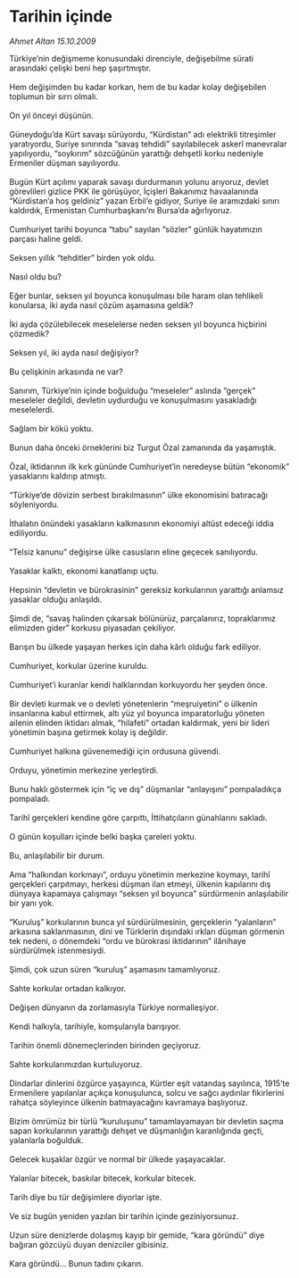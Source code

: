 # Tarihin içinde

*Ahmet Altan 15.10.2009*

<div class="taraf_structure_2col_1zq">
<div class="margen_n">



 <p>Türkiye’nin değişmeme konusundaki direnciyle, değişebilme sürati arasındaki çelişki beni hep şaşırtmıştır. <br/><br/>Hem değişimden bu kadar korkan, hem de bu kadar kolay değişebilen toplumun bir sırrı olmalı. <br/><br/>On yıl önceyi düşünün. <br/><br/>Güneydoğu’da Kürt savaşı sürüyordu, “Kürdistan” adı elektrikli titreşimler yaratıyordu, Suriye sınırında “savaş tehdidi” sayılabilecek askerî manevralar yapılıyordu, “soykırım” sözcüğünün yarattığı dehşetli korku nedeniyle Ermeniler düşman sayılıyordu. <br/><br/>Bugün Kürt açılımı yaparak savaşı durdurmanın yolunu arıyoruz, devlet görevlileri gizlice PKK ile görüşüyor, İçişleri Bakanımız havaalanında “Kürdistan’a hoş geldiniz” yazan Erbil’e gidiyor, Suriye ile aramızdaki sınırı kaldırdık, Ermenistan Cumhurbaşkanı’nı Bursa’da ağırlıyoruz. <br/><br/>Cumhuriyet tarihi boyunca “tabu” sayılan “sözler” günlük hayatımızın parçası haline geldi. <br/><br/>Seksen yıllık “tehditler” birden yok oldu. <br/><br/>Nasıl oldu bu? <br/><br/>Eğer bunlar, seksen yıl boyunca konuşulması bile haram olan tehlikeli konularsa, iki ayda nasıl çözüm aşamasına geldik? <br/><br/>İki ayda çözülebilecek meselelerse neden seksen yıl boyunca hiçbirini çözmedik? <br/><br/>Seksen yıl, iki ayda nasıl değişiyor? <br/><br/>Bu çelişkinin arkasında ne var? <br/><br/>Sanırım, Türkiye’nin içinde boğulduğu “meseleler” aslında “gerçek” meseleler değildi, devletin uydurduğu ve konuşulmasını yasakladığı meselelerdi. <br/><br/>Sağlam bir kökü yoktu. <br/><br/>Bunun daha önceki örneklerini biz Turgut Özal zamanında da yaşamıştık. <br/><br/>Özal, iktidarının ilk kırk gününde Cumhuriyet’in neredeyse bütün “ekonomik” yasaklarını kaldırıp atmıştı. <br/><br/>“Türkiye’de dövizin serbest bırakılmasının” ülke ekonomisini batıracağı söyleniyordu. <br/><br/>İthalatın önündeki yasakların kalkmasının ekonomiyi altüst edeceği iddia ediliyordu. <br/><br/>“Telsiz kanunu” değişirse ülke casusların eline geçecek sanılıyordu. <br/><br/>Yasaklar kalktı, ekonomi kanatlanıp uçtu. <br/><br/>Hepsinin “devletin ve bürokrasinin” gereksiz korkularının yarattığı anlamsız yasaklar olduğu anlaşıldı. <br/><br/>Şimdi de, “savaş halinden çıkarsak bölünürüz, parçalanırız, topraklarımız elimizden gider” korkusu piyasadan çekiliyor. <br/><br/>Barışın bu ülkede yaşayan herkes için daha kârlı olduğu fark ediliyor. <br/><br/>Cumhuriyet, korkular üzerine kuruldu. <br/><br/>Cumhuriyet’i kuranlar kendi halklarından korkuyordu her şeyden önce. <br/><br/>Bir devleti kurmak ve o devleti yönetenlerin “meşruiyetini” o ülkenin insanlarına kabul ettirmek, altı yüz yıl boyunca imparatorluğu yöneten ailenin elinden iktidarı almak, “hilafeti” ortadan kaldırmak, yeni bir lideri yönetimin başına getirmek kolay iş değildir. <br/><br/>Cumhuriyet halkına güvenemediği için ordusuna güvendi. <br/><br/>Orduyu, yönetimin merkezine yerleştirdi. <br/><br/>Bunu haklı göstermek için “iç ve dış” düşmanlar “anlayışını” pompaladıkça pompaladı. <br/><br/>Tarihî gerçekleri kendine göre çarpıttı, İttihatçıların günahlarını sakladı. <br/><br/>O günün koşulları içinde belki başka çareleri yoktu. <br/><br/>Bu, anlaşılabilir bir durum. <br/><br/>Ama “halkından korkmayı”, orduyu yönetimin merkezine koymayı, tarihî gerçekleri çarpıtmayı, herkesi düşman ilan etmeyi, ülkenin kapılarını dış dünyaya kapamaya çalışmayı “seksen yıl boyunca” sürdürmenin anlaşılabilir bir yanı yok. <br/><br/>“Kuruluş” korkularının bunca yıl sürdürülmesinin, gerçeklerin “yalanların” arkasına saklanmasının, dini ve Türklerin dışındaki ırkları düşman görmenin tek nedeni, o dönemdeki “ordu ve bürokrasi iktidarının” ilânihaye sürdürülmek istenmesiydi. <br/><br/>Şimdi, çok uzun süren “kuruluş” aşamasını tamamlıyoruz. <br/><br/>Sahte korkular ortadan kalkıyor. <br/><br/>Değişen dünyanın da zorlamasıyla Türkiye normalleşiyor. <br/><br/>Kendi halkıyla, tarihiyle, komşularıyla barışıyor. <br/><br/>Tarihin önemli dönemeçlerinden birinden geçiyoruz. <br/><br/>Sahte korkularımızdan kurtuluyoruz. <br/><br/>Dindarlar dinlerini özgürce yaşayınca, Kürtler eşit vatandaş sayılınca, 1915’te Ermenilere yapılanlar açıkça konuşulunca, solcu ve sağcı aydınlar fikirlerini rahatça söyleyince ülkenin batmayacağını kavramaya başlıyoruz. <br/><br/>Bizim ömrümüz bir türlü “kuruluşunu” tamamlayamayan bir devletin saçma sapan korkularının yarattığı dehşet ve düşmanlığın karanlığında geçti, yalanlarla boğulduk. <br/><br/>Gelecek kuşaklar özgür ve normal bir ülkede yaşayacaklar. <br/><br/>Yalanlar bitecek, baskılar bitecek, korkular bitecek. <br/><br/>Tarih diye bu tür değişimlere diyorlar işte. <br/><br/>Ve siz bugün yeniden yazılan bir tarihin içinde geziniyorsunuz. <br/><br/>Uzun süre denizlerde dolaşmış kayıp bir gemide, “kara göründü” diye bağıran gözcüyü duyan denizciler gibisiniz. <br/><br/>Kara göründü... Bunun tadını çıkarın.</p>
<br/>
<br/>
<br/>



<br/>


<div id="taraf_not">
</div>

</div>


</div>
